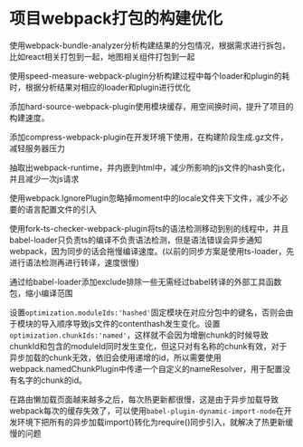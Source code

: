 # 项目webpack打包的构建优化

使用webpack-bundle-analyzer分析构建结果的分包情况，根据需求进行拆包，比如react相关打包到一起，地图相关组件打包到一起

使用speed-measure-webpack-plugin分析构建过程中每个loader和plugin的耗时，根据分析结果对相应的loader和plugin进行优化

添加hard-source-webpack-plugin使用模块缓存，用空间换时间，提升了项目的构建速度。

添加compress-webpack-plugin在开发环境下使用，在构建阶段生成.gz文件，减轻服务器压力

抽取出webpack-runtime，并内嵌到html中，减少所影响的js文件的hash变化，并且减少一次js请求

使用webpack.IgnorePlugin忽略掉moment中的locale文件夹下文件，减少不必要的语言配置文件的引入

使用fork-ts-checker-webpack-plugin将ts的语法检测移动到别的线程中，并且babel-loader只负责ts的编译不负责语法检测，但是语法错误会异步通知webpack，因为同步的话会拖慢编译速度。(以前的同步方案是使用ts-loader，先进行语法检测再进行转译，速度很慢)

通过给babel-loader添加exclude排除一些无需经过babel转译的外部工具函数包，缩小编译范围

设置`optimization.moduleIds:'hashed'`固定模块在对应分包中的键名，否则会由于模块的导入顺序导致js文件的contenthash发生变化。设置`optimization.chunkIds:'named'`，这样就不会因为增删chunk的时候导致chunkId和包含的moduleId同时发生变化，但这只对有名称的chunk有效，对于异步加载的chunk无效，依旧会使用递增的id，所以需要使用webpack.namedChunkPlugin中传递一个自定义的nameResolver，用于配置没有名字的chunk的id。

在路由懒加载页面越来越多之后，每次热更新都很慢，这是由于异步加载导致webpack每次的缓存失效了，可以使用`babel-plugin-dynamic-import-node`在开发环境下把所有的异步加载import()转化为require()同步引入，就解决了热更新缓慢的问题